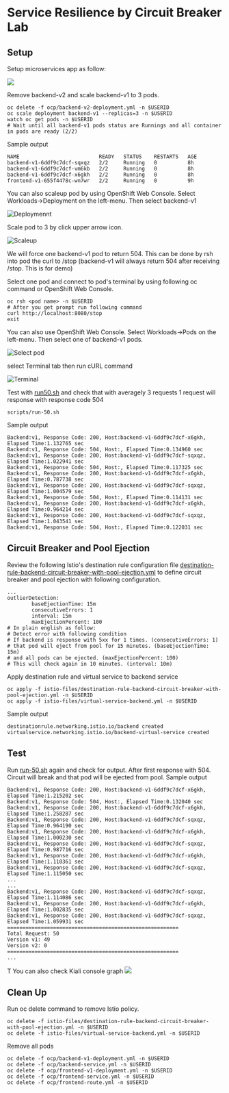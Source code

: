 # Service Resilience by Circuit Breaker Lab



## Setup
Setup microservices app as follow:

![](../images/microservices-circuit-breaker.png)

Remove backend-v2 and scale backend-v1 to 3 pods. 

```
oc delete -f ocp/backend-v2-deployment.yml -n $USERID
oc scale deployment backend-v1 --replicas=3 -n $USERID
watch oc get pods -n $USERID
# Wait until all backend-v1 pods status are Runnings and all container in pods are ready (2/2)
```

Sample output

```
NAME                          READY   STATUS    RESTARTS   AGE
backend-v1-6ddf9c7dcf-sqxqz   2/2     Running   0          8h
backend-v1-6ddf9c7dcf-vm6kb   2/2     Running   0          8h
backend-v1-6ddf9c7dcf-x6gkh   2/2     Running   0          8h
frontend-v1-655f4478c-wn7wr   2/2     Running   0          9h
```
You can also scaleup pod by using OpenShift Web Console. Select Workloads->Deployment on the left-menu. Then select backend-v1

![Deploymennt](../images/openshift-console-deployment.png)

Scale pod to 3 by click upper arrow icon.

![Scaleup](../images/openshift-console-scaleup.png)

We will force one backend-v1 pod to return 504. This can be done by rsh into pod the curl to /stop (backend-v1 will always return 504 after receiving /stop. This is for demo)

Select one pod and connect to pod's terminal by using following oc command or OpenShift Web Console.

```
oc rsh <pod name> -n $USERID
# After you get prompt run following command
curl http://localhost:8080/stop
exit
```

You can also use OpenShift Web Console. Select Workloads->Pods on the left-menu. Then select one of backend-v1 pods.

![Select pod](../images/openshift-console-pod.png)

select Terminal tab then run cURL command

![Terminal](../images/openshift-console-terminal.png)

Test with [run50.sh](../scripts/run-50.sh) and check that with averagely 3 requests 1 request will response with response code 504
```
scripts/run-50.sh
```

Sample output
```
Backend:v1, Response Code: 200, Host:backend-v1-6ddf9c7dcf-x6gkh, Elapsed Time:1.132765 sec
Backend:v1, Response Code: 504, Host:, Elapsed Time:0.134960 sec
Backend:v1, Response Code: 200, Host:backend-v1-6ddf9c7dcf-sqxqz, Elapsed Time:1.022941 sec
Backend:v1, Response Code: 504, Host:, Elapsed Time:0.117325 sec
Backend:v1, Response Code: 200, Host:backend-v1-6ddf9c7dcf-x6gkh, Elapsed Time:0.787738 sec
Backend:v1, Response Code: 200, Host:backend-v1-6ddf9c7dcf-sqxqz, Elapsed Time:1.004579 sec
Backend:v1, Response Code: 504, Host:, Elapsed Time:0.114131 sec
Backend:v1, Response Code: 200, Host:backend-v1-6ddf9c7dcf-x6gkh, Elapsed Time:0.964214 sec
Backend:v1, Response Code: 200, Host:backend-v1-6ddf9c7dcf-sqxqz, Elapsed Time:1.043541 sec
Backend:v1, Response Code: 504, Host:, Elapsed Time:0.122031 sec
```

## Circuit Breaker and Pool Ejection
Review the following Istio's destination rule configuration file [destination-rule-backend-circuit-breaker-with-pool-ejection.yml](../istio-files/destination-rule-backend-circuit-breaker-with-pool-ejection.yml)  to define circuit breaker and pool ejection with following configuration.

```
...
outlierDetection:
        baseEjectionTime: 15m
        consecutiveErrors: 1
        interval: 15m
        maxEjectionPercent: 100
# In plain english as follow:
# Detect error with following condition
# If backend is response with 5xx for 1 times. (consecutiveErrors: 1)
# that pod will eject from pool for 15 minutes. (baseEjectionTime: 15m)
# and all pods can be ejected. (maxEjectionPercent: 100)
# This will check again in 10 minutes. (interval: 10m)
```

Apply destination rule and virtual service to backend service

```
oc apply -f istio-files/destination-rule-backend-circuit-breaker-with-pool-ejection.yml -n $USERID
oc apply -f istio-files/virtual-service-backend.yml -n $USERID
```

Sample output

```
destinationrule.networking.istio.io/backend created
virtualservice.networking.istio.io/backend-virtual-service created
```

## Test
Run [run-50.sh](../scripts/run-50.sh) again and check for output.
After first response with 504. Circuit will break and that pod will be ejected from pool.
Sample output
```
Backend:v1, Response Code: 200, Host:backend-v1-6ddf9c7dcf-x6gkh, Elapsed Time:1.215202 sec
Backend:v1, Response Code: 504, Host:, Elapsed Time:0.132040 sec
Backend:v1, Response Code: 200, Host:backend-v1-6ddf9c7dcf-x6gkh, Elapsed Time:1.258287 sec
Backend:v1, Response Code: 200, Host:backend-v1-6ddf9c7dcf-sqxqz, Elapsed Time:0.964190 sec
Backend:v1, Response Code: 200, Host:backend-v1-6ddf9c7dcf-x6gkh, Elapsed Time:1.000230 sec
Backend:v1, Response Code: 200, Host:backend-v1-6ddf9c7dcf-sqxqz, Elapsed Time:0.987716 sec
Backend:v1, Response Code: 200, Host:backend-v1-6ddf9c7dcf-x6gkh, Elapsed Time:1.110361 sec
Backend:v1, Response Code: 200, Host:backend-v1-6ddf9c7dcf-sqxqz, Elapsed Time:1.115050 sec
...
...
Backend:v1, Response Code: 200, Host:backend-v1-6ddf9c7dcf-sqxqz, Elapsed Time:1.114086 sec
Backend:v1, Response Code: 200, Host:backend-v1-6ddf9c7dcf-x6gkh, Elapsed Time:1.002835 sec
Backend:v1, Response Code: 200, Host:backend-v1-6ddf9c7dcf-sqxqz, Elapsed Time:1.059931 sec
========================================================
Total Request: 50
Version v1: 49
Version v2: 0
========================================================
...
```
T
You can also check Kiali console graph
![](../images/kiali-graph-circuit-breaker.png)

## Clean Up
Run oc delete command to remove Istio policy.

```
oc delete -f istio-files/destination-rule-backend-circuit-breaker-with-pool-ejection.yml -n $USERID
oc delete -f istio-files/virtual-service-backend.yml -n $USERID
```

Remove all pods
```
oc delete -f ocp/backend-v1-deployment.yml -n $USERID
oc delete -f ocp/backend-service.yml -n $USERID
oc delete -f ocp/frontend-v1-deployment.yml -n $USERID
oc delete -f ocp/frontend-service.yml -n $USERID
oc delete -f ocp/frontend-route.yml -n $USERID
```
